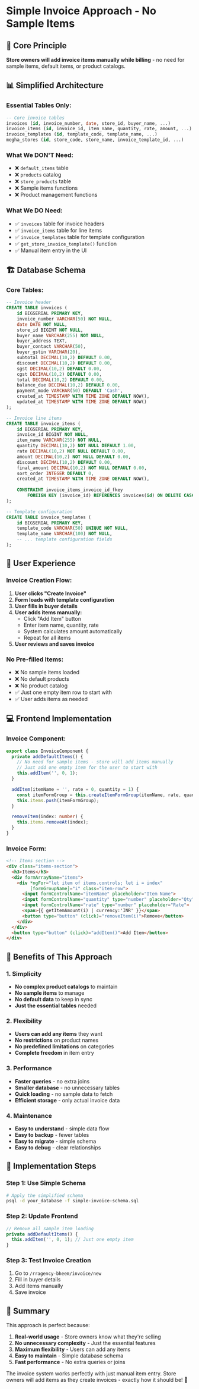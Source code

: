 # Simple Invoice Approach - No Sample Items

## 🎯 **Core Principle**
**Store owners will add invoice items manually while billing** - no need for sample items, default items, or product catalogs.

## 📊 **Simplified Architecture**

### **Essential Tables Only:**
```sql
-- Core invoice tables
invoices (id, invoice_number, date, store_id, buyer_name, ...)
invoice_items (id, invoice_id, item_name, quantity, rate, amount, ...)
invoice_templates (id, template_code, template_name, ...)
megha_stores (id, store_code, store_name, invoice_template_id, ...)
```

### **What We DON'T Need:**
- ❌ `default_items` table
- ❌ `products` catalog
- ❌ `store_products` table
- ❌ Sample items functions
- ❌ Product management functions

### **What We DO Need:**
- ✅ `invoices` table for invoice headers
- ✅ `invoice_items` table for line items
- ✅ `invoice_templates` table for template configuration
- ✅ `get_store_invoice_template()` function
- ✅ Manual item entry in the UI

## 🏗️ **Database Schema**

### **Core Tables:**
```sql
-- Invoice header
CREATE TABLE invoices (
    id BIGSERIAL PRIMARY KEY,
    invoice_number VARCHAR(50) NOT NULL,
    date DATE NOT NULL,
    store_id BIGINT NOT NULL,
    buyer_name VARCHAR(255) NOT NULL,
    buyer_address TEXT,
    buyer_contact VARCHAR(50),
    buyer_gstin VARCHAR(20),
    subtotal DECIMAL(10,2) DEFAULT 0.00,
    discount DECIMAL(10,2) DEFAULT 0.00,
    sgst DECIMAL(10,2) DEFAULT 0.00,
    cgst DECIMAL(10,2) DEFAULT 0.00,
    total DECIMAL(10,2) DEFAULT 0.00,
    balance_due DECIMAL(10,2) DEFAULT 0.00,
    payment_mode VARCHAR(50) DEFAULT 'Cash',
    created_at TIMESTAMP WITH TIME ZONE DEFAULT NOW(),
    updated_at TIMESTAMP WITH TIME ZONE DEFAULT NOW()
);

-- Invoice line items
CREATE TABLE invoice_items (
    id BIGSERIAL PRIMARY KEY,
    invoice_id BIGINT NOT NULL,
    item_name VARCHAR(255) NOT NULL,
    quantity DECIMAL(10,2) NOT NULL DEFAULT 1.00,
    rate DECIMAL(10,2) NOT NULL DEFAULT 0.00,
    amount DECIMAL(10,2) NOT NULL DEFAULT 0.00,
    discount DECIMAL(10,2) DEFAULT 0.00,
    final_amount DECIMAL(10,2) NOT NULL DEFAULT 0.00,
    sort_order INTEGER DEFAULT 0,
    created_at TIMESTAMP WITH TIME ZONE DEFAULT NOW(),
    
    CONSTRAINT invoice_items_invoice_id_fkey 
        FOREIGN KEY (invoice_id) REFERENCES invoices(id) ON DELETE CASCADE
);

-- Template configuration
CREATE TABLE invoice_templates (
    id BIGSERIAL PRIMARY KEY,
    template_code VARCHAR(50) UNIQUE NOT NULL,
    template_name VARCHAR(100) NOT NULL,
    -- ... template configuration fields
);
```

## 🎨 **User Experience**

### **Invoice Creation Flow:**
1. **User clicks "Create Invoice"**
2. **Form loads with template configuration**
3. **User fills in buyer details**
4. **User adds items manually:**
   - Click "Add Item" button
   - Enter item name, quantity, rate
   - System calculates amount automatically
   - Repeat for all items
5. **User reviews and saves invoice**

### **No Pre-filled Items:**
- ❌ No sample items loaded
- ❌ No default products
- ❌ No product catalog
- ✅ Just one empty item row to start with
- ✅ User adds items as needed

## 💻 **Frontend Implementation**

### **Invoice Component:**
```typescript
export class InvoiceComponent {
  private addDefaultItems() {
    // No need for sample items - store will add items manually
    // Just add one empty item for the user to start with
    this.addItem('', 0, 1);
  }

  addItem(itemName = '', rate = 0, quantity = 1) {
    const itemFormGroup = this.createItemFormGroup(itemName, rate, quantity);
    this.items.push(itemFormGroup);
  }

  removeItem(index: number) {
    this.items.removeAt(index);
  }
}
```

### **Invoice Form:**
```html
<!-- Items section -->
<div class="items-section">
  <h3>Items</h3>
  <div formArrayName="items">
    <div *ngFor="let item of items.controls; let i = index" 
         [formGroupName]="i" class="item-row">
      <input formControlName="itemName" placeholder="Item Name">
      <input formControlName="quantity" type="number" placeholder="Qty">
      <input formControlName="rate" type="number" placeholder="Rate">
      <span>{{ getItemAmount(i) | currency:'INR' }}</span>
      <button type="button" (click)="removeItem(i)">Remove</button>
    </div>
  </div>
  <button type="button" (click)="addItem()">Add Item</button>
</div>
```

## 🚀 **Benefits of This Approach**

### **1. Simplicity**
- **No complex product catalogs** to maintain
- **No sample items** to manage
- **No default data** to keep in sync
- **Just the essential tables** needed

### **2. Flexibility**
- **Users can add any items** they want
- **No restrictions** on product names
- **No predefined limitations** on categories
- **Complete freedom** in item entry

### **3. Performance**
- **Faster queries** - no extra joins
- **Smaller database** - no unnecessary tables
- **Quick loading** - no sample data to fetch
- **Efficient storage** - only actual invoice data

### **4. Maintenance**
- **Easy to understand** - simple data flow
- **Easy to backup** - fewer tables
- **Easy to migrate** - simple schema
- **Easy to debug** - clear relationships

## 📝 **Implementation Steps**

### **Step 1: Use Simple Schema**
```bash
# Apply the simplified schema
psql -d your_database -f simple-invoice-schema.sql
```

### **Step 2: Update Frontend**
```typescript
// Remove all sample item loading
private addDefaultItems() {
  this.addItem('', 0, 1); // Just one empty item
}
```

### **Step 3: Test Invoice Creation**
1. Go to `/rragency-bheem/invoice/new`
2. Fill in buyer details
3. Add items manually
4. Save invoice

## 🎯 **Summary**

This approach is perfect because:

1. **Real-world usage** - Store owners know what they're selling
2. **No unnecessary complexity** - Just the essential features
3. **Maximum flexibility** - Users can add any items
4. **Easy to maintain** - Simple database schema
5. **Fast performance** - No extra queries or joins

The invoice system works perfectly with just manual item entry. Store owners will add items as they create invoices - exactly how it should be! 🎉
